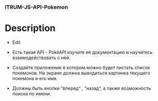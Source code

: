 ### ITRUM-JS-API-Pokemon
# Description
* Edit
* Есть такая API - PokéAPI
  изучите её документацию и научитесь взаимодействовать с ней.

* Создайте приложение в котором можно будет листать список покемонов. На экране должна выводиться картинка текущего покемона и его имя.

* Должны быть кнопки “вперед“ , “назад“, а также возможность поиска по имени.